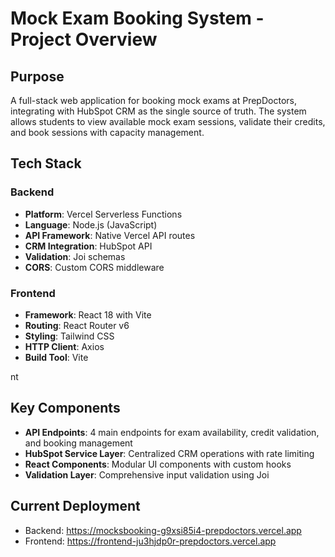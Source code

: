 # Mock Exam Booking System - Project Overview

## Purpose
A full-stack web application for booking mock exams at PrepDoctors, integrating with HubSpot CRM as the single source of truth. The system allows students to view available mock exam sessions, validate their credits, and book sessions with capacity management.

## Tech Stack
### Backend
- **Platform**: Vercel Serverless Functions
- **Language**: Node.js (JavaScript)
- **API Framework**: Native Vercel API routes
- **CRM Integration**: HubSpot API
- **Validation**: Joi schemas
- **CORS**: Custom CORS middleware

### Frontend
- **Framework**: React 18 with Vite
- **Routing**: React Router v6
- **Styling**: Tailwind CSS
- **HTTP Client**: Axios
- **Build Tool**: Vite

nt

## Key Components
- **API Endpoints**: 4 main endpoints for exam availability, credit validation, and booking management
- **HubSpot Service Layer**: Centralized CRM operations with rate limiting
- **React Components**: Modular UI components with custom hooks
- **Validation Layer**: Comprehensive input validation using Joi

## Current Deployment
- Backend: https://mocksbooking-g9xsi85i4-prepdoctors.vercel.app
- Frontend: https://frontend-ju3hjdp0r-prepdoctors.vercel.app